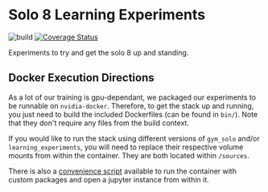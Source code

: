 # Solo 8 Learning Experiments
![build](https://github.com/WPI-MMR/learning_experiments/workflows/build/badge.svg?branch=master)
[![Coverage Status](https://coveralls.io/repos/github/WPI-MMR/learning_experiments/badge.svg?branch=master)](https://coveralls.io/github/WPI-MMR/learning_experiments?branch=master)

Experiments to try and get the solo 8 up and standing.

## Docker Execution Directions
As a lot of our training is gpu-dependant, we packaged our experiments to be
runnable on `nvidia-docker`. Therefore, to get the stack up and running, you
just need to build the included Dockerfiles (can be found in `bin/`). Note that
they don't require any files from the build context.

If you would like to run the stack using different versions of `gym_solo` 
and/or `learning_experiments`, you will need to replace their respective
volume mounts from within the container. They are both located within 
`/sources`. 

There is also a [convenience script](https://gist.github.com/agupta231/4e495cc4f34cfc6da018a2b65b01b675)
available to run the container with custom packages and open a jupyter instance
from within it.
